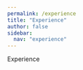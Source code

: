 ```yaml
---
permalink: /experience
title: "Experience"
author: false
sidebar:
  nav: "experience"
---
```


Experience
